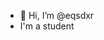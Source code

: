 - 👋 Hi, I’m @eqsdxr
- I'm a student
<!---
- 👀 I’m interested in **Backend** and **Biomedical Engineering**
- 🌱 I’m currently learning **Computer Science**, **Backend**, **Science** and **English**
- 💞️ I’m looking to collaborate on **English practice**
- 📫 How to reach me **rxdsqe@gmail.com**
- 😄 Pronouns: he/him
- ⚡ Fun fact: I like to t --->

<!---
eqsdxr/eqsdxr is a ✨ special ✨ repository because its `README.md` (this file) appears on your GitHub profile.
You can click the Preview link to take a look at your changes.
--->
